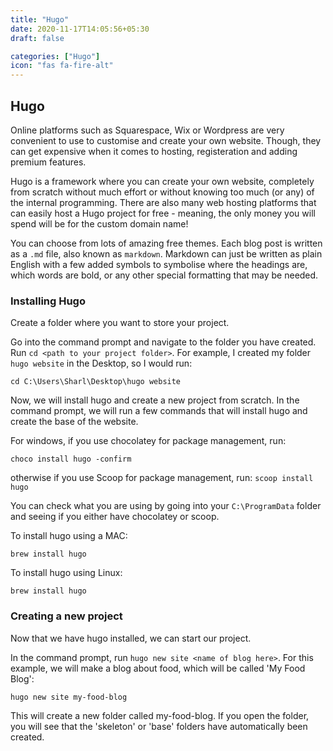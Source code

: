 ```yaml
---
title: "Hugo"
date: 2020-11-17T14:05:56+05:30
draft: false

categories: ["Hugo"]
icon: "fas fa-fire-alt"
---
```


## Hugo

Online platforms such as Squarespace, Wix or Wordpress are very convenient to use to customise and create your own website. Though, they can get expensive when it comes to hosting, registeration and adding premium features.
  
Hugo is a framework where you can create your own website, completely from scratch without much effort or without knowing too much (or any) of the internal programming.
There are also many web hosting platforms that can easily host a Hugo project for free - meaning, the only money you will spend will be for the custom domain name!

You can choose from lots of amazing free themes. Each blog post is written as a `.md` file, also known as `markdown`. Markdown can just be written as plain English with a few added symbols to symbolise where the headings are, which words are bold, or any other special formatting that may be needed.

### Installing Hugo

Create a folder where you want to store your project.

Go into the command prompt and navigate to the folder you have created. Run `cd <path to your project folder>`. For example, I created my folder `hugo website` in the Desktop, so I would run:

`cd C:\Users\Sharl\Desktop\hugo website`

Now, we will install hugo and create a new project from scratch. In the command prompt, we will run a few commands that will install hugo and create the base of the website.

For windows, if you use chocolatey for package management, run:

`choco install hugo -confirm`

otherwise if you use Scoop for package management, run:
`scoop install hugo`

You can check what you are using by going into your `C:\ProgramData` folder and seeing if you either have chocolatey or scoop.

To install hugo using a MAC:

`brew install hugo`

To install hugo using Linux:

`brew install hugo`

### Creating a new project

Now that we have hugo installed, we can start our project.

In the command prompt, run `hugo new site <name of blog here>`. For this example, we will make a blog about food, which will be called 'My Food Blog':

```
hugo new site my-food-blog

```

This will create a new folder called my-food-blog. If you open the folder, you will see that the 'skeleton' or 'base' folders have automatically been created.